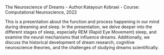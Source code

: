 The Neuroscience of Dreams - Author:Katayoun Kobraei - Course: Computational Neuroscience, 2022

This is a presentation about the function and process happening in our mind during dreaming and sleep. In the presentation, we delve deeper into the different stages of sleep, especially REM (Rapid Eye Movement) sleep, and examine the neural mechanisms that influence dreams.  Additionally, we discuss the historical development of dream research, cognitive neuroscience theories, and the challenges of studying dreams scientifically.

